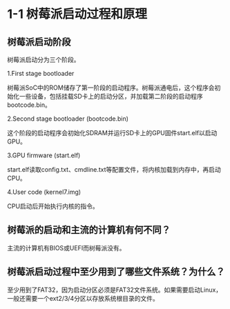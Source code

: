 1-1 树莓派启动过程和原理
===

## 树莓派启动阶段

树莓派启动分为三个阶段。

1.First stage bootloader

树莓派SoC中的ROM储存了第一阶段的启动程序。树莓派通电后，这个程序会初始化一些设备，包括挂载SD卡上的启动分区，并加载第二阶段的启动程序bootcode.bin。

2.Second stage bootloader (bootcode.bin)

这个阶段的启动程序会初始化SDRAM并运行SD卡上的GPU固件start.elf以启动GPU。

3.GPU firmware (start.elf)

start.elf读取config.txt、cmdline.txt等配置文件，将内核加载到内存中，再启动CPU。

4.User code (kernel7.img)

CPU启动后开始执行内核的指令。

## 树莓派的启动和主流的计算机有何不同？

主流的计算机有BIOS或UEFI而树莓派没有。

## 树莓派启动过程中至少用到了哪些文件系统？为什么？

至少用到了FAT32，因为启动分区必须是FAT32文件系统。如果需要启动Linux，一般还需要一个ext2/3/4分区以存放系统根目录的文件。